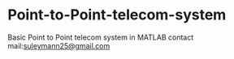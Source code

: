 # Point-to-Point-telecom-system
Basic Point to Point telecom system in MATLAB
contact mail:suleymann25@gmail.com
